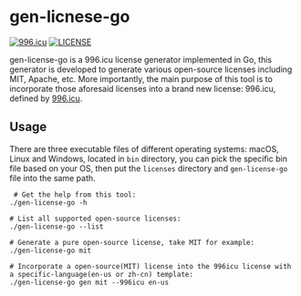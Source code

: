 # gen-licnese-go

[![996.icu](https://img.shields.io/badge/link-996.icu-red.svg)](https://996.icu) [![LICENSE](https://img.shields.io/badge/license-Anti%20996-blue.svg)](https://github.com/996icu/996.ICU/blob/master/LICENSE)

gen-license-go is a 996.icu license generator implemented in Go,
this generator is developed to generate various open-source licenses including MIT, Apache, etc.
More importantly, the main purpose of this tool is to incorporate those aforesaid licenses into
a brand new license: 996.icu, defined by [996.icu](https://github.com/996icu/996.ICU).

## Usage
There are three executable files of different operating systems: macOS, Linux and Windows, located in `bin` directory, you can pick the specific bin file based on your OS, then put the `licenses` directory and `gen-license-go` file into the same path.
```
 # Get the help from this tool:
./gen-license-go -h

# List all supported open-source licenses:
./gen-license-go --list

# Generate a pure open-source license, take MIT for example:
./gen-license-go mit

# Incorporate a open-source(MIT) license into the 996icu license with a specific-language(en-us or zh-cn) template:
./gen-license-go gen mit --996icu en-us
```
